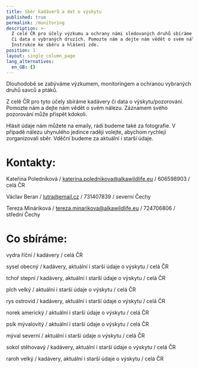 ```yaml
---
title: Sběr kadáverů a dat o výskytu
published: true
permalink: /monitoring
description: >-
  Z celé ČR pro účely výzkumu a ochrany námi sledovaných druhů sbíráme kadávery
  či data o vybraných druzích. Pomozte nám a dejte nám vědět o svém nálezu.
  Instrukce ke sběru a hlášení zde.
position: 1
layout: single_column_page
lang_alternatives:
  en_GB: {}
---
```

Dlouhodobě se zabýváme výzkumem, monitoringem a ochranou vybraných druhů savců a ptáků. 

Z celé ČR pro tyto účely sbíráme kadávery či data o výskytu/pozorování. Pomozte nám a dejte nám vědět o svém nálezu. Záznamem svého pozorování může přispět kdokoli. 

Hlásit údaje nám můžete na emaily, rádi budeme také za fotografie. V případě nálezu uhynulého jedince raději volejte, abychom rychleji zorganizovali sběr. Vděční budeme za aktuální i starší údaje. 

# Kontakty: 

Kateřina Poledníková / katerina.polednikova@alkawildlife.eu / 606598903 / celá ČR

Václav Beran / lutra@email.cz /  731407839  / severní Čechy

Tereza Mináriková / tereza.minarikova@alkawildlife.eu / 724706806 / střední Čechy



# Co sbíráme:

vydra říční  / kadávery / celá ČR

sysel obecný / kadávery, aktuální i starší údaje o výskytu / celá ČR 

tchoř stepní  / kadávery, aktuální i starší údaje o výskytu / celá ČR

plch velký / aktuální i starší údaje o výskytu / celá ČR

rys ostrovid / kadávery, aktuální i starší údaje o výskytu / celá ČR

norek americký / aktuální i starší údaje o výskytu / celá ČR

psík mývalovitý / aktuální i starší údaje o výskytu / celá ČR

mýval severní / aktuální i starší údaje o výskytu / celá ČR

sokol stěhovavý / kadávery, aktuální i starší údaje o výskytu / celá ČR

raroh velký / kadávery, aktuální i starší údaje o výskytu / celá ČR
